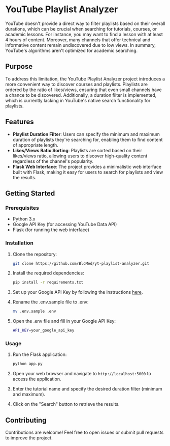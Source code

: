 # YouTube Playlist Analyzer

YouTube doesn't provide a direct way to filter playlists based on their overall durations, which can be crucial when searching for tutorials, courses, or academic lessons. For instance, you may want to find a lesson with at least 4 hours of content. Moreover, many channels that offer technical and informative content remain undiscovered due to low views. In summary, YouTube's algorithms aren't optimized for academic searching.

## Purpose

To address this limitation, the YouTube Playlist Analyzer project introduces a more convenient way to discover courses and playlists. Playlists are ordered by the ratio of likes/views, ensuring that even small channels have a chance to be discovered. Additionally, a duration filter is implemented, which is currently lacking in YouTube's native search functionality for playlists.

## Features

- **Playlist Duration Filter**: Users can specify the minimum and maximum duration of playlists they're searching for, enabling them to find content of appropriate length.
- **Likes/Views Ratio Sorting**: Playlists are sorted based on their likes/views ratio, allowing users to discover high-quality content regardless of the channel's popularity.
- **Flask Web Interface**: The project provides a minimalistic web interface built with Flask, making it easy for users to search for playlists and view the results.

## Getting Started

### Prerequisites

- Python 3.x
- Google API Key (for accessing YouTube Data API)
- Flask (for running the web interface)

### Installation

1. Clone the repository:

   ```bash
   git clone https://github.com/BlcMed/yt-playlist-analyzer.git
   ```

2. Install the required dependencies:

   ```bash
   pip install -r requirements.txt
   ```

3. Set up your Google API Key by following the instructions [here](https://developers.google.com/youtube/registering_an_application).

4. Rename the .env.sample file to .env:

    ```bash
    mv .env.sample .env
    ```

5. Open the .env file and fill in your Google API Key:

    ```bash
    API_KEY=your_google_api_key
    ```

### Usage

1. Run the Flask application:

   ```bash
   python app.py
   ```

2. Open your web browser and navigate to `http://localhost:5000` to access the application.

3. Enter the tutorial name and specify the desired duration filter (minimum and maximum).

4. Click on the "Search" button to retrieve the results.

## Contributing

Contributions are welcome! Feel free to open issues or submit pull requests to improve the project.
